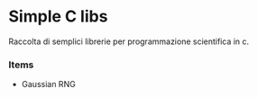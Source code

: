 # Simple C libs
Raccolta di semplici librerie per programmazione scientifica in c.


### Items
* Gaussian RNG
